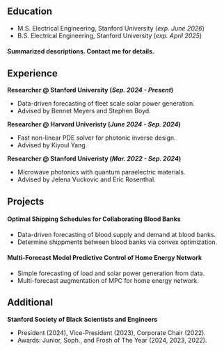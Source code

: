 ## Education		
- M.S. Electrical Engineering, Stanford University (_exp. June 2026_)	 			        		
- B.S. Electrical Engineering, Stanford University (_exp. April 2025_)

#### Summarized descriptions. Contact me for details.

## Experience
**Researcher @ Stanford University (_Sep. 2024 - Present_)**
- Data-driven forecasting of fleet scale solar power generation.
- Advised by Bennet Meyers and Stephen Boyd.

**Researcher @ Harvard Univeristy (_June 2024 - Sep. 2024_)**
- Fast non-linear PDE solver for photonic inverse design.
- Advised by Kiyoul Yang.

**Researcher @ Stanford Univeristy (_Mar. 2022 - Sep. 2024_)**
- Microwave photonics with quantum paraelectric materials. 
- Advised by Jelena Vuckovic and Eric Rosenthal.

##  Projects
#### Optimal Shipping Schedules for Collaborating Blood Banks
- Data-driven forecasting of blood supply and demand at blood banks.
- Determine shippments between blood banks via convex optimization.

#### Multi-Forecast Model Predictive Control of Home Energy Network
- Simple forecasting of load and solar power generation from data.
- Multi-forecast augmentation of MPC for home energy network.

## Additional
**Stanford Society of Black Scientists and Engineers** 
- President (2024), Vice-President (2023), Corporate Chair (2022). 
- Awards: Junior, Soph., and Frosh of The Year (2024, 2023, 2022).
